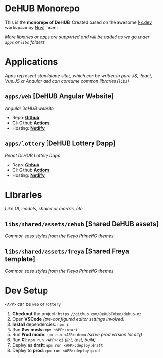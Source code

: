 # DeHUB Monorepo

This is the **monorepo of DeHUB**. Created based on the awesome [Nx.dev](https://nx.dev) workspace by [Nrwl](https://nrwl.io/) Team.

_More libraries or apps are supported and will be added as we go under `apps` or `libs` folders_

# Applications

_Apps represent standalone sites, which can be written in pure JS, React, Vue.JS or Angular and can consume common libraries (`libs`)_

## `apps/web` [DeHUB Angular Website]

_Angular DeHUB website_

- Repo: **[Github](https://github.com/DeHubToken/dehub-nx)**
- CI: Github **[Actions](https://github.com/DeHubToken/dehub-nx/actions)**
- Hosting: **[Netlify](https://dehub-ng-website.netlify.app/)**

## `apps/lottery` [DeHUB Lottery Dapp]

_React DeHUB Lottery Dapp_

- Repo: **[Github](https://github.com/DeHubToken/dehub-nx)**
- CI: Github **[Actions](https://github.com/DeHubToken/dehub-nx/actions)**
- Hosting: **[Netlify](https://dehub-react-lottery.netlify.app)**

# Libraries

_Like UI, models, shared or moralis, etc._<br>

## `libs/shared/assets/dehub` [Shared DeHUB assets]

_Common sass styles from the Freya PrimeNG themes_

## `libs/shared/assets/freya` [Shared Freya template]

_Common sass styles from the Freya PrimeNG themes_

# Dev Setup

`<APP>` can be `web` or `lottery`

1. **Checkout** the project: `https://github.com/DeHubToken/dehub-nx`
1. Open **VSCode** _(pre-configured editor settings involved)_
1. **Install** dependencies: `npm i`
1. Run **Dev mode**: `npm <APP>:start`
1. Run **Prod mode**: `npm run <APP>:demo` _(serve prod version locally)_
1. Run **CI**: `npm run <APP>:ci` _(lint, test, build)_
1. Deploy as **draft**: `npm run <APP>:deploy:draft`
1. Deploy to **prod**: `npm run <APP>:deploy:prod`
